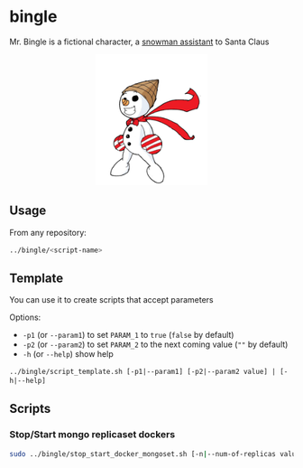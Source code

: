 # bingle

Mr. Bingle is a fictional character, a [snowman assistant](https://en.wikipedia.org/wiki/Mr._Bingle) to Santa Claus

<center>
  <img src="./media/mr_bingle.png" width="200">
</center>

## Usage

From any repository:

```sh
../bingle/<script-name>
```

## Template

You can use it to create scripts that accept parameters

Options:

- `-p1` (or `--param1`) to set `PARAM_1` to `true` (`false` by default)
- `-p2` (or `--param2`) to set `PARAM_2` to the next coming value (`""` by default)
- `-h` (or `--help`) show help

```
../bingle/script_template.sh [-p1|--param1] [-p2|--param2 value] | [-h|--help]
```

## Scripts

### Stop/Start mongo replicaset dockers

```sh
sudo ../bingle/stop_start_docker_mongoset.sh [-n|--num-of-replicas value] | [-h|--help]
```
